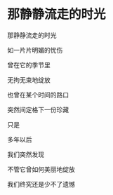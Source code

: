 # 那静静流走的时光

  那静静流走的时光

  如一片片明媚的忧伤

  曾在它的季节里

  无拘无束地绽放

  也曾在某个时间的路口

  突然间定格下一份珍藏

  只是

  多年以后

  我们突然发现

  不管它曾如何美丽地绽放

  我们终究还是少不了遗憾
